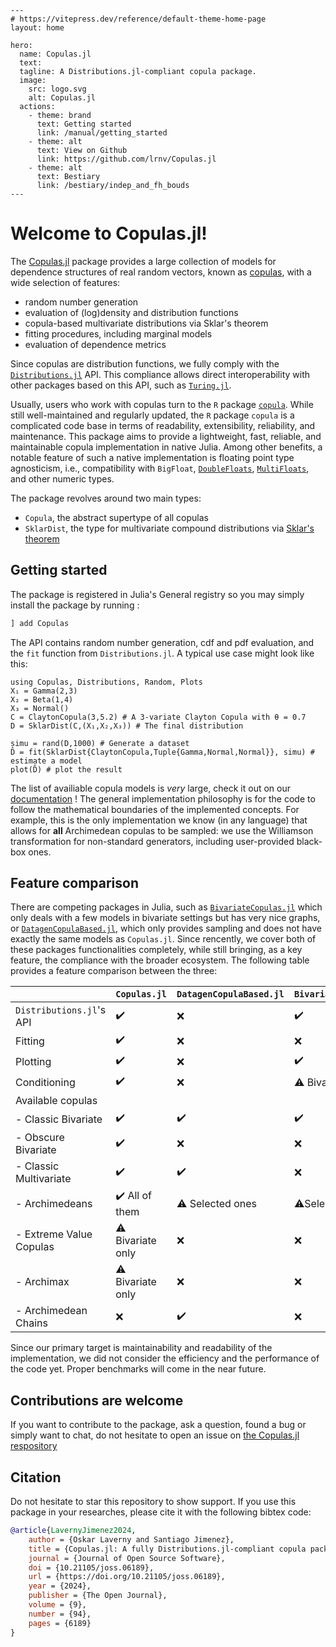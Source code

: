 ````@raw html
---
# https://vitepress.dev/reference/default-theme-home-page
layout: home

hero:
  name: Copulas.jl
  text:
  tagline: A Distributions.jl-compliant copula package. 
  image:
    src: logo.svg
    alt: Copulas.jl
  actions:
    - theme: brand
      text: Getting started
      link: /manual/getting_started
    - theme: alt
      text: View on Github
      link: https://github.com/lrnv/Copulas.jl
    - theme: alt
      text: Bestiary
      link: /bestiary/indep_and_fh_bouds
---
````

# Welcome to Copulas.jl!

The [Copulas.jl](https://github.com/lrnv/Copulas.jl) package provides a large collection of models for dependence structures of real random vectors, known as [copulas](https://en.wikipedia.org/wiki/Copula_(probability_theory)), with a wide selection of features:
- random number generation
- evaluation of (log)density and distribution functions
- copula-based multivariate distributions via Sklar's theorem
- fitting procedures, including marginal models
- evaluation of dependence metrics

Since copulas are distribution functions, we fully comply with the [`Distributions.jl`](https://github.com/JuliaStats/Distributions.jl) API. This compliance allows direct interoperability with other packages based on this API, such as [`Turing.jl`](https://github.com/TuringLang/Turing.jl).

Usually, users who work with copulas turn to the `R` package [`copula`](https://cran.r-project.org/web/packages/copula/copula.pdf). While still well-maintained and regularly updated, the `R` package `copula` is a complicated code base in terms of readability, extensibility, reliability, and maintenance.
This package aims to provide a lightweight, fast, reliable, and maintainable copula implementation in native Julia. Among other benefits, a notable feature of such a native implementation is floating point type agnosticism, i.e., compatibility with `BigFloat`, [`DoubleFloats`](https://github.com/JuliaMath/DoubleFloats.jl), [`MultiFloats`](https://github.com/dzhang314/MultiFloats.jl), and other numeric types.


The package revolves around two main types:

- `Copula`, the abstract supertype of all copulas
- `SklarDist`, the type for multivariate compound distributions via [Sklar's theorem](https://en.wikipedia.org/wiki/Copula_(probability_theory)#Sklar's_theorem)

## Getting started

The package is registered in Julia's General registry so you may simply install the package by running : 

```julia
] add Copulas
```

The API contains random number generation, cdf and pdf evaluation, and the `fit` function from `Distributions.jl`. A typical use case might look like this: 

```@example
using Copulas, Distributions, Random, Plots
X₁ = Gamma(2,3)
X₂ = Beta(1,4)
X₃ = Normal()
C = ClaytonCopula(3,5.2) # A 3-variate Clayton Copula with θ = 0.7
D = SklarDist(C,(X₁,X₂,X₃)) # The final distribution

simu = rand(D,1000) # Generate a dataset
D̂ = fit(SklarDist{ClaytonCopula,Tuple{Gamma,Normal,Normal}}, simu) # estimate a model
plot(D̂) # plot the result
```

The list of availiable copula models is *very* large, check it out on our [documentation](https://lrnv.github.io/Copulas.jl/stable) ! 
The general implementation philosophy is for the code to follow the mathematical boundaries of the implemented concepts. For example, this is the only implementation we know (in any language) that allows for **all** Archimedean copulas to be sampled: we use the Williamson transformation for non-standard generators, including user-provided black-box ones.

## Feature comparison


There are competing packages in Julia, such as [`BivariateCopulas.jl`](https://github.com/AnderGray/BivariateCopulas.jl) which only deals with a few models in bivariate settings but has very nice graphs, or [`DatagenCopulaBased.jl`](https://github.com/iitis/DatagenCopulaBased.jl), which only provides sampling and does not have exactly the same models as `Copulas.jl`. Since rencently, we cover both of these packages functionalities completely, while still bringing, as a key feature, the compliance with the broader ecosystem. The following table provides a feature comparison between the three: 

|                          | `Copulas.jl`            | `DatagenCopulaBased.jl` | `BivariateCopulas.jl` |
|--------------------------|-------------------------|-------------------------|-----------------------|
| `Distributions.jl`'s API | ✔️                      | ❌                     | ✔️                    |
| Fitting                  | ✔️                      | ❌                     | ❌                    |
| Plotting                 | ✔️                      | ❌                     | ✔️                    |
| Conditioning             | ✔️                      | ❌                     | ⚠️ Bivariate Only     |
| Available copulas        |                          |                        |                       |
| - Classic Bivariate      | ✔️                      | ✔️                     | ✔️                    |
| - Obscure Bivariate      | ✔️                      | ❌                     | ❌                    |
| - Classic Multivariate   | ✔️                      | ✔️                     | ❌                    |
| - Archimedeans           | ✔️ All of them          | ⚠️ Selected ones       | ⚠️Selected ones       |
| - Extreme Value Copulas  | ⚠️ Bivariate only       | ❌                     | ❌                    |
| - Archimax               | ⚠️ Bivariate only       | ❌                     | ❌                    |
| - Archimedean Chains     | ❌                      | ✔️                     | ❌                    |

Since our primary target is maintainability and readability of the implementation, we did not consider the efficiency and the performance of the code yet. Proper benchmarks will come in the near future. 

## Contributions are welcome

If you want to contribute to the package, ask a question, found a bug or simply want to chat, do not hesitate to open an issue on [the Copulas.jl respository](https://github.com/lrnv/Copulas.jl)


## Citation 

Do not hesitate to star this repository to show support. If you use this package in your researches, please cite it with the following bibtex code:

```bibtex
@article{LavernyJimenez2024,
    author = {Oskar Laverny and Santiago Jimenez}, 
    title = {Copulas.jl: A fully Distributions.jl-compliant copula package},
    journal = {Journal of Open Source Software},
    doi = {10.21105/joss.06189}, 
    url = {https://doi.org/10.21105/joss.06189}, 
    year = {2024}, 
    publisher = {The Open Journal}, 
    volume = {9}, 
    number = {94}, 
    pages = {6189}
}
```
